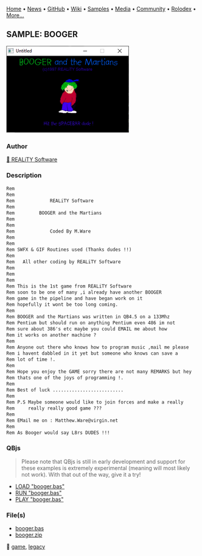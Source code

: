 [Home](https://qb64.com) • [News](../../news.md) • [GitHub](../../github.md) • [Wiki](../../wiki.md) • [Samples](../../samples.md) • [Media](../../media.md) • [Community](../../community.md) • [Rolodex](../../rolodex.md) • [More...](../../more.md)

## SAMPLE: BOOGER

![screenshot.png](img/screenshot.png)

### Author

[🐝 REALiTY Software](../reality-software.md) 

### Description

```text
Rem
Rem
Rem             REALiTY Software
Rem
Rem         BOOGER and the Martians
Rem
Rem
Rem             Coded By M.Ware
Rem
Rem
Rem SWFX & GIF Routines used (Thanks dudes !!)
Rem
Rem   All other coding by REALiTY Software
Rem
Rem
Rem
Rem This is the 1st game from REALiTY Software
Rem soon to be one of many ,i already have another BOOGER
Rem game in the pipeline and have began work on it
Rem hopefully it wont be too long coming.
Rem
Rem BOOGER and the Martians was written in QB4.5 on a 133Mhz
Rem Pentium but should run on anything Pentium even 486 im not
Rem sure about 386's etc maybe you could EMAIL me about how
Rem it works on another machine ?
Rem
Rem Anyone out there who knows how to program music ,mail me please
Rem i havent dabbled in it yet but someone who knows can save a
Rem lot of time !.
Rem
Rem Hope you enjoy the GAME sorry there are not many REMARKS but hey
Rem thats one of the joys of programming !.
Rem
Rem Best of luck ..........................
Rem
Rem P.S Maybe someone would like to join forces and make a really
Rem     really really good game ???
Rem
Rem EMail me on : Matthew.Ware@virgin.net
Rem
Rem As Booger would say L8rs DUDES !!!
```

### QBjs

> Please note that QBjs is still in early development and support for these examples is extremely experimental (meaning will most likely not work). With that out of the way, give it a try!

* [LOAD "booger.bas"](https://v6p9d9t4.ssl.hwcdn.net/html/5963335/index.html?src=https://qb64.com/samples/booger/src/booger.bas)
* [RUN "booger.bas"](https://v6p9d9t4.ssl.hwcdn.net/html/5963335/index.html?mode=auto&src=https://qb64.com/samples/booger/src/booger.bas)
* [PLAY "booger.bas"](https://v6p9d9t4.ssl.hwcdn.net/html/5963335/index.html?mode=play&src=https://qb64.com/samples/booger/src/booger.bas)

### File(s)

* [booger.bas](src/booger.bas)
* [booger.zip](src/booger.zip)

🔗 [game](../game.md), [legacy](../legacy.md)
